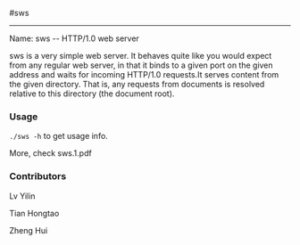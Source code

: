 #sws

------------
  
  


Name: sws -- HTTP/1.0 web server

  sws is a very simple web server. It behaves quite like you would expect from any regular web server, in that it binds to a given port on the given address and waits for incoming HTTP/1.0 requests.It serves content from the given directory. That is, any requests from documents is resolved relative to this directory (the document root).


### Usage
 
 `./sws -h` to get usage info.
 
More, check sws.1.pdf
 
### Contributors
 Lv Yilin  

 Tian Hongtao 

 Zheng Hui 
